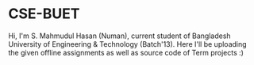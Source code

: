 # CSE-BUET
Hi, I'm S. Mahmudul Hasan (Numan), current student of Bangladesh University of Engineering & Technology (Batch'13). 
Here I'll be uploading the given offline assignments as well as source code of Term projects :)
